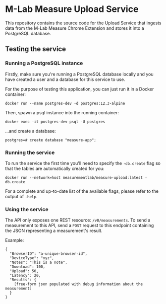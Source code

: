 # M-Lab Measure Upload Service

This repository contains the source code for the Upload Service that ingests data from the M-Lab Measure Chrome Extension and stores it into a PostgreSQL database.

## Testing the service

### Running a PostgreSQL instance
Firstly, make sure you're running a PostgreSQL database locally and you have created a user and a database for this service to use.

For the purpose of testing this application, you can just run it in a Docker container:

```
docker run --name postgres-dev -d postgres:12.3-alpine
```

Then, spawn a psql instance into the running container:
```
docker exec -it postgres-dev psql -U postgres
```
...and create a database:
```
postgres=# create database "measure-app";
```

### Running the service
To run the service the first time you'll need to specify the `-db.create` flag so that the tables are automatically created for you:

```
docker run --network=host measurementlab/measure-upload:latest -db.create
```

For a complete and up-to-date list of the available flags, please refer to the output of `-help`.

### Using the service
The API only exposes one REST resource: `/v0/measurements`. To send a measurement to this API, send a `POST` request to this endpoint containing the JSON representing a measurement's result.

Example:
```
{
  "BrowserID": "a-unique-browser-id",
  "DeviceType": "xyz",
  "Notes": "This is a note",
  "Download": 100,
  "Upload": 50,
  "Latency": 20,
  "Results": {
	[free-form json populated with debug information about the measurement]
  }
}
